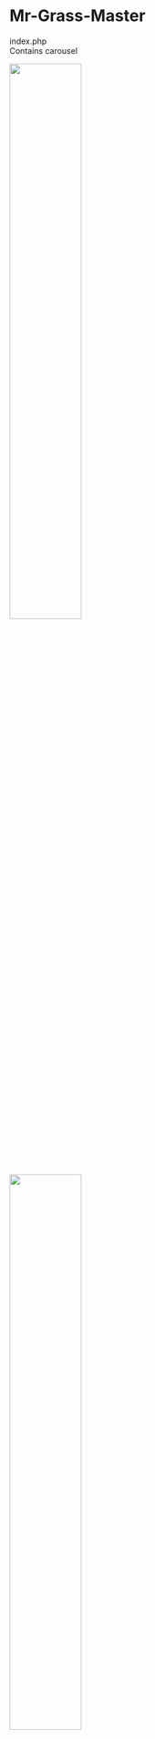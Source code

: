 # Mr-Grass-Master

index.php  
Contains carousel

<img src="https://github.com/james126/Mr-Grass-Master/blob/master/screenshots/index1.jpg" width="50%" height="50%">
<img src="https://github.com/james126/Mr-Grass-Master/blob/master/screenshots/index2.jpg" width="50%" height="50%">
<img src="https://github.com/james126/Mr-Grass-Master/blob/master/screenshots/index3.jpg" width="50%" height="50%">
---  

services.php

<img src="https://github.com/james126/Mr-Grass-Master/blob/master/screenshots/services.jpg" width="50%" height="50%">
---  

about.php

<img src="https://github.com/james126/Mr-Grass-Master/blob/master/screenshots/about.png" width="50%" height="50%">
---  

contact.php  
Validates user input

<img src="https://github.com/james126/Mr-Grass-Master/blob/master/screenshots/contact.png" width="50%" height="50%">
---  

submitted.php  
Emails form data to client

<img src="https://github.com/james126/Mr-Grass-Master/blob/master/screenshots/submitted.png" width="50%" height="50%">
